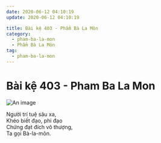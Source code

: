```yaml
---
date: 2020-06-12 04:10:19
update: 2020-06-12 04:10:19

title: Bài kệ 403 - Phẩm Bà La Môn
category:
  - pham-ba-la-mon
  - Phẩm Bà La Môn
tag:
  - pham-ba-la-mon
---
```


# Bài kệ 403 - Pham Ba La Mon

![An image](/img/pham-ba-la-mon/pham-ba-la-mon-403.jpg)

Người trí tuệ sâu xa,<br>Khéo biết đạo, phi đạo<br>Chứng đạt đích vô thượng,<br>Ta gọi Bà-la-môn.<br>
